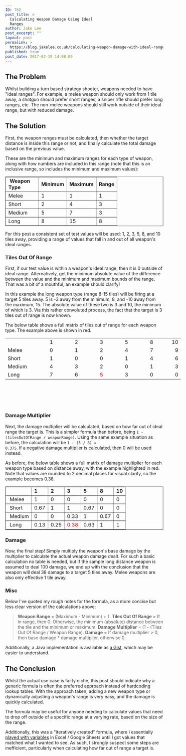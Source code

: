 ```yaml
---
ID: 762
post_title: >
  Calculating Weapon Damage Using Ideal
  Ranges
author: Jake Lee
post_excerpt: ""
layout: post
permalink: >
  https://blog.jakelee.co.uk/calculating-weapon-damage-with-ideal-ranges/
published: true
post_date: 2017-02-19 14:08:09
---
```

<h2>The Problem</h2>

Whilst building a turn based strategy shooter, weapons needed to have "ideal ranges". For example, a melee weapon should only work from 1 tile away, a shotgun should prefer short ranges, a sniper rifle should prefer long ranges, etc. The non-melee weapons should still work outside of their ideal range, but with reduced damage. <!--more-->

<h2>The Solution</h2>

First, the weapon ranges must be calculated, then whether the target distance is inside this range or not, and finally calculate the total damage based on the previous value.

These are the minimum and maximum ranges for each type of weapon, along with how numbers are included in this range (note that this is an inclusive range, so includes the minimum and maximum values):

<table dir="ltr" border="1" cellspacing="0" cellpadding="0"><colgroup> <col width="105" /> <col width="65" /> <col width="67" /> <col width="45" /></colgroup>
<tbody>
<tr>
<td> <strong>Weapon Type</strong></td>
<td><strong>Minimum</strong></td>
<td><strong>Maximum</strong></td>
<td><strong>Range</strong></td>
</tr>
<tr>
<td>Melee</td>
<td>1</td>
<td>1</td>
<td>1</td>
</tr>
<tr>
<td>Short</td>
<td>2</td>
<td>4</td>
<td>3</td>
</tr>
<tr>
<td>Medium</td>
<td>5</td>
<td>7</td>
<td>3</td>
</tr>
<tr>
<td>Long</td>
<td>8</td>
<td>15</td>
<td>8</td>
</tr>
</tbody>
</table>

For this post a consistent set of test values will be used: 1, 2, 3, 5, 8, and 10 tiles away, providing a range of values that fall in and out of all weapon's ideal ranges.

<h3>Tiles Out Of Range</h3>

First, if our test value is within a weapon's ideal range, then it is 0 outside of ideal range. Alternatively, get the minimum absolute value of the difference between the value and the minimum and maximum bounds of the range. That was a bit of a mouthful, an example should clarify!

In this example the long weapon type (range 8-15 tiles) will be firing at a target 5 tiles away. 5 is -3 away from the minimum, 8, and -10 away from the maximum, 15. The absolute value of these two is 3 and 10, the minimum of which is 3. Via this rather convoluted process, the fact that the target is 3 tiles out of range is now known.

The below table shows a full matrix of tiles out of range for each weapon type. The example above is shown in red.

<table style="border-collapse:collapse;width:641px;height:214px;" border="0" width="448" cellspacing="0" cellpadding="0"><colgroup> <col style="width:48pt;" span="7" width="64" /> </colgroup>
<tbody>
<tr style="height:15.75pt;">
<td style="height:15.75pt;width:48pt;" width="64" height="21"></td>
<td style="width:48pt;" align="right" width="64">1</td>
<td style="width:48pt;" align="right" width="64">2</td>
<td style="width:48pt;" align="right" width="64">3</td>
<td style="width:48pt;" align="right" width="64">5</td>
<td style="width:48pt;" align="right" width="64">8</td>
<td style="width:48pt;" align="right" width="64">10</td>
</tr>
<tr style="height:16.5pt;">
<td style="height:16.5pt;" height="22">Melee</td>
<td align="right">0</td>
<td align="right">1</td>
<td align="right">2</td>
<td align="right">4</td>
<td align="right">7</td>
<td align="right">9</td>
</tr>
<tr style="height:16.5pt;">
<td style="height:16.5pt;" height="22">Short</td>
<td align="right">1</td>
<td align="right">0</td>
<td align="right">0</td>
<td align="right">1</td>
<td align="right">4</td>
<td align="right">6</td>
</tr>
<tr style="height:16.5pt;">
<td style="height:16.5pt;" height="22">Medium</td>
<td align="right">4</td>
<td align="right">3</td>
<td align="right">2</td>
<td align="right">0</td>
<td align="right">1</td>
<td align="right">3</td>
</tr>
<tr style="height:16.5pt;">
<td style="height:16.5pt;" height="22">Long</td>
<td align="right">7</td>
<td align="right">6</td>
<td align="right"><span style="color:#ff0000;">5</span></td>
<td align="right">3</td>
<td align="right">0</td>
<td align="right">0</td>
</tr>
</tbody>
</table>

<h3>Damage Multiplier</h3>

Next, the damage multiplier will be calculated, based on how far out of ideal range the target is. This is a simpler formula than before, being <code>1 - (tilesOutOfRange / weaponRange)</code>. Using the same example situation as before, the calculation will be <code>1 - (5 / 8) = 0.375</code>. If a negative damage multiplier is calculated, then 0 will be used instead.

As before, the below table shows a full matrix of damage multiplier for each weapon type based on distance away, with the example highlighted in red. Note that values are rounded to 2 decimal places for visual clarity, so the example becomes 0.38.

<table dir="ltr" border="1" cellspacing="0" cellpadding="0"><colgroup> <col width="32" /> <col width="41" /> <col width="31" /> <col width="31" /> <col width="31" /> <col width="31" /> <col width="20" /></colgroup>
<tbody>
<tr>
<td></td>
<td><strong>1</strong></td>
<td><strong>2</strong></td>
<td><strong>3</strong></td>
<td><strong>5</strong></td>
<td><strong>8</strong></td>
<td><strong>10</strong></td>
</tr>
<tr>
<td> Melee</td>
<td>1</td>
<td>0</td>
<td>0</td>
<td>0</td>
<td>0</td>
<td>0</td>
</tr>
<tr>
<td> Short</td>
<td>0.67</td>
<td>1</td>
<td>1</td>
<td>0.67</td>
<td>0</td>
<td>0</td>
</tr>
<tr>
<td> Medium</td>
<td>0</td>
<td>0</td>
<td>0.33</td>
<td>1</td>
<td>0.67</td>
<td>0</td>
</tr>
<tr>
<td> Long</td>
<td>0.13</td>
<td>0.25</td>
<td><span style="color:#ff0000;">0.38</span></td>
<td>0.63</td>
<td>1</td>
<td>1</td>
</tr>
</tbody>
</table>

<h3>Damage</h3>

Now, the final step! Simply multiply the weapon's base damage by the multiplier to calculate the actual weapon damage dealt. For such a basic calculation no table is needed, but if the sample long distance weapon is assumed to deal 100 damage, we end up with the conclusion that the weapon will deal 38 damage to a target 5 tiles away. Melee weapons are also only effective 1 tile away.

<h3>Misc</h3>

Below I've quoted my rough notes for the formula, as a more concise but less clear version of the calculations above:

<blockquote><strong>Weapon Range</strong> = (Maximum - Minimum) + 1.
<strong>Tiles Out Of Range</strong> = If in range, then 0. Otherwise, the minimum (absolute) distance between the tile and the minimum or maximum.
<strong>Damage Multiplier</strong> = (1 - (Tiles Out Of Range / Weapon Range).
<strong>Damage</strong> = If damage multiplier &gt; 0, then base damage * damage multiplier, otherwise 0.</blockquote>

Additionally, a Java implementation is available as <a href="https://gist.github.com/JakeSteam/ffc0bef0977e3c9709d3202fbeb803bf" target="_blank">a Gist</a>, which may be easier to understand.

<h2>The Conclusion</h2>

Whilst the actual use case is fairly niche, this post should indicate why a generic formula is often the preferred approach instead of hardcoding lookup tables. With the approach taken, adding a new weapon type or dynamically adjusting a weapon's range is very easy, and the damage is quickly calculated.

The formula may be useful for anyone needing to calculate values that need to drop off outside of a specific range at a varying rate, based on the size of the range.

Additionally, this was a "iteratively created" formula, where I essentially <a href="https://i.imgur.com/QO62X0P.png" target="_blank">played with variables</a> in Excel / Google Sheets until I got values that matched what I wanted to see. As such, I strongly suspect some steps are inefficient, particularly when calculating how far out of range a target is.